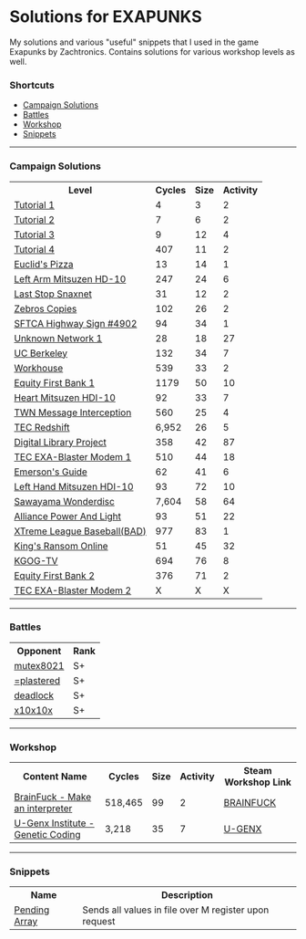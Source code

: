 <h1>Solutions for EXAPUNKS</h1>
<p>
My solutions and various "useful" snippets that I used in the game Exapunks by Zachtronics. Contains solutions for various workshop levels as well.
</p>

<h3>Shortcuts</h3>
<ul>
  <li><a href="#campaign">Campaign Solutions</a></li>
  <li><a href="#battles">Battles</a></li>
  <li><a href="#workshop">Workshop</a></li>
  <li><a href="#snippets">Snippets</a></li>
</ul>

<hr></hr>

<h3>Campaign Solutions</h3>
<table id="campaign">
  <tr>
    <th>Level</th>
    <th>Cycles</th>
    <th>Size</th>
    <th>Activity</th>
  </tr>
  <tr>
    <td><a href="https://github.com/Twotle/EXAPUNKS-Solutions/tree/master/Campaign/01_TWN1">Tutorial 1</a></td>
    <td>4</td>
    <td>3</td>
    <td>2</td>
  </tr>
  <tr>
    <td><a href="https://github.com/Twotle/EXAPUNKS-Solutions/tree/master/Campaign/02_TWN2">Tutorial 2</a></td>
    <td>7</td>
    <td>6</td>
    <td>2</td>
  </tr>
  <tr>
    <td><a href="https://github.com/Twotle/EXAPUNKS-Solutions/tree/master/Campaign/03_TWN3">Tutorial 3</a></td>
    <td>9</td>
    <td>12</td>
    <td>4</td>
  </tr>
  <tr>
    <td><a href="https://github.com/Twotle/EXAPUNKS-Solutions/tree/master/Campaign/04_TWN4">Tutorial 4</a></td>
    <td>407</td>
    <td>11</td>
    <td>2</td>
  </tr>
  <tr>
    <td><a href="https://github.com/Twotle/EXAPUNKS-Solutions/tree/master/Campaign/05_EuclidPizza">Euclid's Pizza</a></td>
    <td>13</td>
    <td>14</td>
    <td>1</td>
  </tr>
  <tr>
    <td><a href="https://github.com/Twotle/EXAPUNKS-Solutions/tree/master/Campaign/06_Mitsuzen1">Left Arm Mitsuzen HD-10</a></td>
    <td>247</td>
    <td>24</td>
    <td>6</td>
  </tr>
  <tr>
    <td><a href="https://github.com/Twotle/EXAPUNKS-Solutions/tree/master/Campaign/07_SnaxNet">Last Stop Snaxnet</a></td>
    <td>31</td>
    <td>12</td>
    <td>2</td>
  </tr>
  <tr>
    <td><a href="https://github.com/Twotle/EXAPUNKS-Solutions/tree/master/Campaign/08_Zebros">Zebros Copies</a></td>
    <td>102</td>
    <td>26</td>
    <td>2</td>
  </tr>
  <tr>
    <td><a href="https://github.com/Twotle/EXAPUNKS-Solutions/tree/master/Campaign/09_HighwaySign">SFTCA Highway Sign #4902</a></td>
    <td>94</td>
    <td>34</td>
    <td>1</td>
  </tr>
  <tr>
    <td><a href="https://github.com/Twotle/EXAPUNKS-Solutions/tree/master/Campaign/10_UnknownNetwork">Unknown Network 1</a></td>
    <td>28</td>
    <td>18</td>
    <td>27</td>
  </tr>
  <tr>
    <td><a href="https://github.com/Twotle/EXAPUNKS-Solutions/tree/master/Campaign/11_UCBerkley">UC Berkeley</a></td>
    <td>132</td>
    <td>34</td>
    <td>7</td>
  </tr>
  <tr>
    <td><a href="https://github.com/Twotle/EXAPUNKS-Solutions/tree/master/Campaign/12_Workhouse">Workhouse</a></td>
    <td>539</td>
    <td>33</td>
    <td>2</td>
  </tr>
  <tr>
    <td><a href="https://github.com/Twotle/EXAPUNKS-Solutions/tree/master/Campaign/13_EquityFirstBank1">Equity First Bank 1</a></td>
    <td>1179</td>
    <td>50</td>
    <td>10</td>
  </tr>
  <tr>
    <td><a href="https://github.com/Twotle/EXAPUNKS-Solutions/tree/master/Campaign/14_Mitsuzen2">Heart Mitsuzen HDI-10</a></td>
    <td>92</td>
    <td>33</td>
    <td>7</td>
  </tr>
  <tr>
    <td><a href="https://github.com/Twotle/EXAPUNKS-Solutions/tree/master/Campaign/15_TWN5">TWN Message Interception</a></td>
    <td>560</td>
    <td>25</td>
    <td>4</td>
  </tr>
  <tr>
    <td><a href="https://github.com/Twotle/EXAPUNKS-Solutions/tree/master/Campaign/16_TECRedshift">TEC Redshift</a></td>
    <td>6,952</td>
    <td>26</td>
    <td>5</td>
  </tr>
  <tr>
    <td><a href="https://github.com/Twotle/EXAPUNKS-Solutions/tree/master/Campaign/17_DigitalLibraryProject">Digital Library Project</a></td>
    <td>358</td>
    <td>42</td>
    <td>87</td>
  </tr>
  <tr>
    <td><a href="https://github.com/Twotle/EXAPUNKS-Solutions/tree/master/Campaign/18_TECEXA-BlasterModem1">TEC EXA-Blaster Modem 1</a></td>
    <td>510</td>
    <td>44</td>
    <td>18</td>
  </tr>
  <tr>
    <td><a href="https://github.com/Twotle/EXAPUNKS-Solutions/tree/master/Campaign/19_EmersonsGuide">Emerson's Guide</a></td>
    <td>62</td>
    <td>41</td>
    <td>6</td>
  </tr>
  <tr>
    <td><a href="https://github.com/Twotle/EXAPUNKS-Solutions/tree/master/Campaign/20_Mitsuzen3">Left Hand Mitsuzen HDI-10</a></td>
    <td>93</td>
    <td>72</td>
    <td>10</td>
  </tr>
  <tr>
    <td><a href="https://github.com/Twotle/EXAPUNKS-Solutions/tree/master/Campaign/21_SawayamaWonderdisc">Sawayama Wonderdisc</a></td>
    <td>7,604</td>
    <td>58</td>
    <td>64</td>
  </tr>
  <tr>
    <td><a href="https://github.com/Twotle/EXAPUNKS-Solutions/tree/master/Campaign/22_AlliancePowerAndLight">Alliance Power And Light</a></td>
    <td>93</td>
    <td>51</td>
    <td>22</td>
  </tr>
  <tr>
    <td><a href="https://github.com/Twotle/EXAPUNKS-Solutions/tree/master/Campaign/23_XtremeLeagueBaseball">XTreme League Baseball(BAD)</a></td>
    <td>977</td>
    <td>83</td>
    <td>1</td>
  </tr>
  <tr>
    <td><a href="https://github.com/Twotle/EXAPUNKS-Solutions/tree/master/Campaign/24_KingsRansomOnline">King's Ransom Online</a></td>
    <td>51</td>
    <td>45</td>
    <td>32</td>
  </tr>
  <tr>
    <td><a href="https://github.com/Twotle/EXAPUNKS-Solutions/tree/master/Campaign/25_KGOG-TV">KGOG-TV</a></td>
    <td>694</td>
    <td>76</td>
    <td>8</td>
  </tr>
  <tr>
    <td><a href="https://github.com/Twotle/EXAPUNKS-Solutions/tree/master/Campaign/26_EquityFirstBank2">Equity First Bank 2</a></td>
    <td>376</td>
    <td>71</td>
    <td>2</td>
  </tr>
  <tr>
    <td><a href="https://github.com/Twotle/EXAPUNKS-Solutions/tree/master/Campaign/27_TECEXA-BlasterModem2">TEC EXA-Blaster Modem 2</a></td>
    <td>X</td>
    <td>X</td>
    <td>X</td>
  </tr>
</table>

<hr></hr>

<h3 id="battles">Battles</h3>
<table>
  <tr>
    <th>Opponent</th>
    <th>Rank</th>
  </tr>
  <tr>
    <td><a href="https://github.com/Twotle/EXAPUNKS-Solutions/tree/master/Battles/mute8021">mutex8021</a></td>
    <td>S+</td>
  </tr>
  <tr>
    <td><a href="https://github.com/Twotle/EXAPUNKS-Solutions/tree/master/Battles/=plastered">=plastered</a></td>
    <td>S+</td>
  </tr>
  <tr>
    <td><a href="https://github.com/Twotle/EXAPUNKS-Solutions/tree/master/Battles/deadlock">deadlock</a></td>
    <td>S+</td>
  </tr>
  <tr>
    <td><a href="https://github.com/Twotle/EXAPUNKS-Solutions/tree/master/Battles/x10x10x">x10x10x</a></td>
    <td>S+</td>
  </tr>
</table>

<hr></hr>

<h3 id="workshop">Workshop</h3>
<table>
  <tr>
    <th>Content Name</th>
    <th>Cycles</th>
    <th>Size</th>
    <th>Activity</th>
    <th>Steam Workshop Link</th>
  </tr>
  <tr>
    <td><a href="https://github.com/Twotle/EXAPUNKS-Solutions/tree/master/Workshop/Brainfuck_MakeAnInterpreter">BrainFuck - Make an interpreter</a></td>
    <td>518,465</td>
    <td>99</td>
    <td>2</td>
    <td><a href="https://steamcommunity.com/workshop/filedetails/?id=1494741626">BRAINFUCK</a></td>
  </tr>
  <tr>
    <td><a href="https://github.com/Twotle/EXAPUNKS-Solutions/tree/master/Workshop/U-Genx_Institute" target="_blank">U-Genx Institute - Genetic Coding</a></td>
    <td>3,218</td>
    <td>35</td>
    <td>7</td>
    <td><a href="https://steamcommunity.com/sharedfiles/filedetails/?id=1708430757" target="_blank">U-GENX</a></td>
  </tr>
</table>

<hr></hr>

<h3 id="snippets">Snippets</h3>
<table>
  <tr>
    <th>Name</th>
    <th>Description</th>
  </tr>
  <tr>
    <td><a href="https://github.com/Twotle/EXAPUNKS-Solutions/tree/master/Snippets/PendingArray">Pending Array</a></td>
    <td>Sends all values in file over M register upon request</td>
</table>
